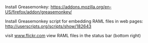Install Greasemonkey:
https://addons.mozilla.org/en-US/firefox/addon/greasemonkey/

Install Greasemonkey script for embedding RAML files in web pages:
http://userscripts.org/scripts/show/182643

visit www.flickr.com
view RAML files in the status bar (bottom right)
